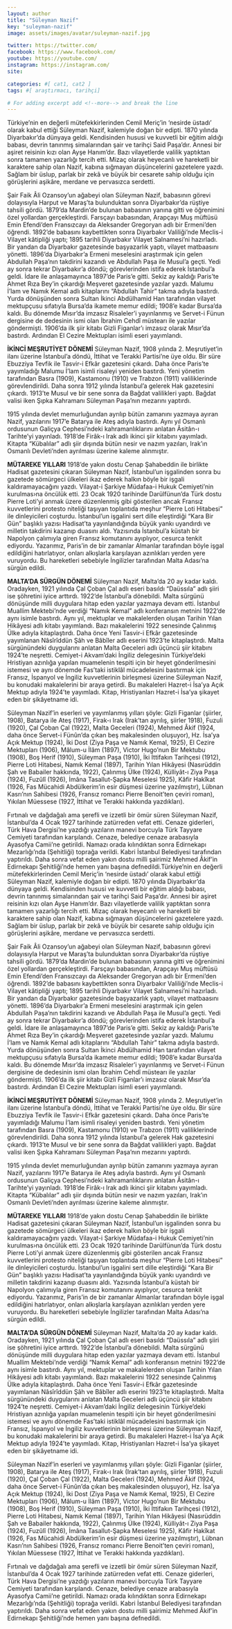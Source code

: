 ```yaml
---
layout: author
title: "Süleyman Nazif"
key: "suleyman-nazif"
image: assets/images/avatar/suleyman-nazif.jpg

twitter: https://twitter.com/
facebook: https://www.facebook.com/
youtube: https://youtube.com/
instagram: https://instagram.com/
site: 

categories: #[ cat1, cat2 ]
tags: #[ araştırmacı, tarihçi]

# For adding excerpt add <!--more--> and break the line
---
```

Türkiye’nin en değerli mütefekkirlerinden Cemil Meriç’in ‘nesirde üstadı’ olarak kabul ettiği Süleyman Nazif, kalemiyle doğan bir edipti. 1870 yılında Diyarbakır’da dünyaya geldi. Kendisinden hususi ve kuvvetli bir eğitim aldığı babası, devrin tanınmış simalarından şair ve tarihçi Said Paşa’dır. Annesi bir aşiret reisinin kızı olan Ayşe Hanım’dır. Bazı vilayetlerde valilik yaptıktan sonra tamamen yazarlığı tercih etti. Mizaç olarak heyecanlı ve hareketli bir karaktere sahip olan Nazif, kabına sığmayan düşüncelerini gazetelere yazdı. Sağlam bir üslup, parlak bir zekâ ve büyük bir cesarete sahip olduğu için görüşlerini aşikâre, merdane ve pervasızca serdetti.

Şair Faik Âli Ozansoy’un ağabeyi olan Süleyman Nazif, babasının görevi dolayısıyla Harput ve Maraş’ta bulunduktan sonra Diyarbakır’da rüştiye tahsili gördü. 1879’da Mardin’de bulunan babasının yanına gitti ve öğrenimini özel yollardan gerçekleştirdi. Farsçayı babasından, Arapçayı Muş müftüsü Emin Efendi’den Fransızcayı da Aleksander Gregoryan adlı bir Ermeni’den öğrendi. 1892’de babasını kaybettikten sonra Diyarbakır Valiliği’nde Meclis-i Vilayet kâtipliği yaptı; 1895 tarihli Diyarbakır Vilayet Salnamesi’ni hazırladı. Bir yandan da Diyarbakır gazetesinde başyazarlık yaptı, vilayet matbaasını yönetti. 1896’da Diyarbakır’a Ermeni meselesini araştırmak için gelen Abdullah Paşa’nın takdirini kazandı ve Abdullah Paşa ile Musul’a geçti. Yedi ay sonra tekrar Diyarbakır’a döndü; görevlerinden istifa ederek İstanbul’a geldi. İdare ile anlaşamayınca 1897’de Paris’e gitti. Sekiz ay kaldığı Paris’te Ahmet Rıza Bey’in çıkardığı Meşveret gazetesinde yazılar yazdı. Malumu İ’lam ve Namık Kemal adlı kitaplarını “Abdullah Tahir” takma adıyla bastırdı. Yurda dönüşünden sonra Sultan İkinci Abdülhamid Han tarafından vilayet mektupçusu sıfatıyla Bursa’da ikamete memur edildi; 1908’e kadar Bursa’da kaldı. Bu dönemde Mısır’da imzasız Risaleler’i yayınlanmış ve Servet-i Fünun dergisine de dedesinin ismi olan İbrahim Cehdî müstearı ile yazılar göndermişti. 1906’da ilk şiir kitabı Gizli Figanlar’ı imzasız olarak Mısır’da bastırdı. Ardından El Cezire Mektupları isimli eseri yayımlandı.

**İKİNCİ MEŞRUTİYET DÖNEMİ**
Süleyman Nazif, 1908 yılında 2. Meşrutiyet’in ilanı üzerine İstanbul’a döndü, İttihat ve Terakki Partisi’ne üye oldu. Bir süre Ebuzziya Tevfik ile Tasvir-i Efkâr gazetesini çıkardı. Daha önce Paris’te yayımladığı Malumu İ’lam isimli risaleyi yeniden bastırdı. Yeni yönetim tarafından Basra (1909), Kastamonu (1910) ve Trabzon (1911) valiliklerinde görevlendirildi. Daha sonra 1912 yılında İstanbul’a gelerek Hak gazetesini çıkardı. 1913’te Musul ve bir sene sonra da Bağdat valilikleri yaptı. Bağdat valisi iken Şıpka Kahramanı Süleyman Paşa’nın mezarını yaptırdı.

1915 yılında devlet memurluğundan ayrılıp bütün zamanını yazmaya ayıran Nazif, yazılarını 1917’e Batarya ile Ateş adıyla bastırdı. Aynı yıl Osmanlı ordusunun Galiçya Cephesi’ndeki kahramanlıklarını anlatan Âsitân-ı Tarihte’yi yayınladı. 1918’de Firâk-ı Irak adlı ikinci şiir kitabını yayımladı. Kitapta “Kübalılar” adlı şiir dışında bütün nesir ve nazım yazıları, Irak’ın Osmanlı Devleti’nden ayrılması üzerine kaleme alınmıştır.

**MÜTAREKE YILLARI**
1918’de yakın dostu Cenap Şahabeddin ile birlikte Hadisat gazetesini çıkaran Süleyman Nazif, İstanbul’un işgalinden sonra bu gazetede sömürgeci ülkeleri ikaz ederek halkın böyle bir işgali kaldıramayacağını yazdı. Vilayat-i Şarkiye Müdafaa-i Hukuk Cemiyeti’nin kurulmas›na öncülük etti. 23 Ocak 1920 tarihinde Darülfünun’da Türk dostu Pierre Loti’yi anmak üzere düzenlenmiş gibi gösterilen ancak Fransız kuvvetlerini protesto niteliği taşıyan toplantıda meşhur “Pierre Loti Hitabesi” ile dinleyicileri coşturdu. İstanbul’un işgalini sert dille eleştirdiği “Kara Bir Gün” başlıklı yazısı Hadisat’ta yayınlandığında büyük yankı uyandırdı ve milletin takdirini kazanıp duasını aldı. Yazısında İstanbul’a küstah bir Napolyon çalımıyla giren Fransız komutanını ayıplıyor, cesurca tenkit ediyordu. Yazarımız, Paris’in de bir zamanlar Almanlar tarafından böyle işgal edildiğini hatırlatıyor, onları alkışlarla karşılayan azınlıkları yerden yere vuruyordu. Bu hareketleri sebebiyle İngilizler tarafından Malta Adası’na sürgün edildi.

**MALTA’DA SÜRGÜN DÖNEMİ**
Süleyman Nazif, Malta’da 20 ay kadar kaldı. Oradayken, 1921 yılında Çal Çoban Çal adlı eseri basıldı “Daüssıla” adlı şiiri ise şöhretini iyice arttırdı. 1922’de İstanbul’a dönebildi. Malta sürgünü dönüşünde milli duygulara hitap eden yazılar yazmaya devam etti. İstanbul Muallim Mektebi’nde verdiği “Namık Kemal” adlı konferansın metnini 1922’de aynı isimle bastırdı. Aynı yıl, mektuplar ve makalelerden oluşan Tarihin Yılan Hikâyesi adlı kitabı yayımlandı. Bazı makalelerini 1922 senesinde Çalınmış Ülke adıyla kitaplaştırdı. Daha önce Yeni Tasvir-i Efkâr gazetesinde yayımlanan Nâsîrîddün Şâh ve Bâbîler adlı eserini 1923’te kitaplaştırdı. Malta sürgünündeki duygularını anlatan Malta Geceleri adlı üçüncü şiir kitabını 1924’te neşretti. Cemiyet-i Akvam’daki İngiliz delegesinin Türkiye’deki Hristiyan azınlığa yapılan muamelenin tespiti için bir heyet gönderilmesini istemesi ve aynı dönemde Fas’taki istiklâl mücadelesini bastırmak için Fransız, İspanyol ve İngiliz kuvvetlerinin birleşmesi üzerine Süleyman Nazif, bu konudaki makalelerini bir araya getirdi. Bu makaleleri Hazret-i İsa’ya Açık Mektup adıyla 1924’te yayımladı. Kitap, Hristiyanları Hazret-i İsa’ya şikayet eden bir şikâyetname idi.

Süleyman Nazif’in eserleri ve yayımlanmış yılları şöyle: Gizli Figanlar (şiirler, 1908), Batarya ile Ateş (1917), Firak-ı Irak (Irak’tan ayrılış, şiirler 1918), Fuzuli (1920), Çal Çoban Çal (1922), Malta Geceleri (1924), Mehmed Âkif (1924, daha önce Servet-i Fünûn’da çıkan beş makalesinden oluşuyor), Hz. İsa’ya Açık Mektup (1924), İki Dost (Ziya Paşa ve Namık Kemal, 1925), El Cezire Mektupları (1906), Mâlum-u İlâm (1897), Victor Hugo’nun Bir Mektubu (1908), Boş Herif (1910), Süleyman Paşa (1910), İki İttifakın Tarihçesi (1912), Pierre Loti Hitabesi, Namık Kemal (1897), Tarihin Yılan Hikâyesi (Nasırüddin Şah ve Babailer hakkında, 1922), Çalınmış Ülke (1924), Külliyât-ı Ziya Paşa (1924), Fuzûlî (1926), İmâna Tasallut-Şapka Meselesi 1925), Kâfir Hakîkat (1926, Fas Mücahidi Abdülkerim’in esir düşmesi üzerine yazılmıştır), Lübnan Kasrı’nın Sahibesi (1926, Fransız romancı Pierre Benoit’ten çeviri roman), Yıkılan Müessese (1927, İttihat ve Terakki hakkında yazdıkları).

Fırtınalı ve dağdağalı ama şerefli ve izzetli bir ömür süren Süleyman Nazif, İstanbul’da 4 Ocak 1927 tarihinde zatürreden vefat etti. Cenaze giderleri, Türk Hava Dergisi’ne yazdığı yazıların manevi borcuyla Türk Tayyare Cemiyeti tarafından karşılandı. Cenaze, belediye cenaze arabasıyla Ayasofya Camii’ne getirildi. Namazı orada kılındıktan sonra Edirnekapı Mezarlığı’nda (Şehitliği) toprağa verildi. Kabri İstanbul Belediyesi tarafından yaptırıldı. Daha sonra vefat eden yakın dostu milli şairimiz Mehmed Âkif’in Edirnekapı Şehitliği’nde hemen yanı başına defnedildi.Türkiye’nin en değerli mütefekkirlerinden Cemil Meriç’in ‘nesirde üstadı’ olarak kabul ettiği Süleyman Nazif, kalemiyle doğan bir edipti. 1870 yılında Diyarbakır’da dünyaya geldi. Kendisinden hususi ve kuvvetli bir eğitim aldığı babası, devrin tanınmış simalarından şair ve tarihçi Said Paşa’dır. Annesi bir aşiret reisinin kızı olan Ayşe Hanım’dır. Bazı vilayetlerde valilik yaptıktan sonra tamamen yazarlığı tercih etti. Mizaç olarak heyecanlı ve hareketli bir karaktere sahip olan Nazif, kabına sığmayan düşüncelerini gazetelere yazdı. Sağlam bir üslup, parlak bir zekâ ve büyük bir cesarete sahip olduğu için görüşlerini aşikâre, merdane ve pervasızca serdetti.

Şair Faik Âli Ozansoy’un ağabeyi olan Süleyman Nazif, babasının görevi dolayısıyla Harput ve Maraş’ta bulunduktan sonra Diyarbakır’da rüştiye tahsili gördü. 1879’da Mardin’de bulunan babasının yanına gitti ve öğrenimini özel yollardan gerçekleştirdi. Farsçayı babasından, Arapçayı Muş müftüsü Emin Efendi’den Fransızcayı da Aleksander Gregoryan adlı bir Ermeni’den öğrendi. 1892’de babasını kaybettikten sonra Diyarbakır Valiliği’nde Meclis-i Vilayet kâtipliği yaptı; 1895 tarihli Diyarbakır Vilayet Salnamesi’ni hazırladı. Bir yandan da Diyarbakır gazetesinde başyazarlık yaptı, vilayet matbaasını yönetti. 1896’da Diyarbakır’a Ermeni meselesini araştırmak için gelen Abdullah Paşa’nın takdirini kazandı ve Abdullah Paşa ile Musul’a geçti. Yedi ay sonra tekrar Diyarbakır’a döndü; görevlerinden istifa ederek İstanbul’a geldi. İdare ile anlaşamayınca 1897’de Paris’e gitti. Sekiz ay kaldığı Paris’te Ahmet Rıza Bey’in çıkardığı Meşveret gazetesinde yazılar yazdı. Malumu İ’lam ve Namık Kemal adlı kitaplarını “Abdullah Tahir” takma adıyla bastırdı. Yurda dönüşünden sonra Sultan İkinci Abdülhamid Han tarafından vilayet mektupçusu sıfatıyla Bursa’da ikamete memur edildi; 1908’e kadar Bursa’da kaldı. Bu dönemde Mısır’da imzasız Risaleler’i yayınlanmış ve Servet-i Fünun dergisine de dedesinin ismi olan İbrahim Cehdî müstearı ile yazılar göndermişti. 1906’da ilk şiir kitabı Gizli Figanlar’ı imzasız olarak Mısır’da bastırdı. Ardından El Cezire Mektupları isimli eseri yayımlandı.

**İKİNCİ MEŞRUTİYET DÖNEMİ**
Süleyman Nazif, 1908 yılında 2. Meşrutiyet’in ilanı üzerine İstanbul’a döndü, İttihat ve Terakki Partisi’ne üye oldu. Bir süre Ebuzziya Tevfik ile Tasvir-i Efkâr gazetesini çıkardı. Daha önce Paris’te yayımladığı Malumu İ’lam isimli risaleyi yeniden bastırdı. Yeni yönetim tarafından Basra (1909), Kastamonu (1910) ve Trabzon (1911) valiliklerinde görevlendirildi. Daha sonra 1912 yılında İstanbul’a gelerek Hak gazetesini çıkardı. 1913’te Musul ve bir sene sonra da Bağdat valilikleri yaptı. Bağdat valisi iken Şıpka Kahramanı Süleyman Paşa’nın mezarını yaptırdı.

1915 yılında devlet memurluğundan ayrılıp bütün zamanını yazmaya ayıran Nazif, yazılarını 1917’e Batarya ile Ateş adıyla bastırdı. Aynı yıl Osmanlı ordusunun Galiçya Cephesi’ndeki kahramanlıklarını anlatan Âsitân-ı Tarihte’yi yayınladı. 1918’de Firâk-ı Irak adlı ikinci şiir kitabını yayımladı. Kitapta “Kübalılar” adlı şiir dışında bütün nesir ve nazım yazıları, Irak’ın Osmanlı Devleti’nden ayrılması üzerine kaleme alınmıştır.

**MÜTAREKE YILLARI**
1918’de yakın dostu Cenap Şahabeddin ile birlikte Hadisat gazetesini çıkaran Süleyman Nazif, İstanbul’un işgalinden sonra bu gazetede sömürgeci ülkeleri ikaz ederek halkın böyle bir işgali kaldıramayacağını yazdı. Vilayat-i Şarkiye Müdafaa-i Hukuk Cemiyeti’nin kurulmas›na öncülük etti. 23 Ocak 1920 tarihinde Darülfünun’da Türk dostu Pierre Loti’yi anmak üzere düzenlenmiş gibi gösterilen ancak Fransız kuvvetlerini protesto niteliği taşıyan toplantıda meşhur “Pierre Loti Hitabesi” ile dinleyicileri coşturdu. İstanbul’un işgalini sert dille eleştirdiği “Kara Bir Gün” başlıklı yazısı Hadisat’ta yayınlandığında büyük yankı uyandırdı ve milletin takdirini kazanıp duasını aldı. Yazısında İstanbul’a küstah bir Napolyon çalımıyla giren Fransız komutanını ayıplıyor, cesurca tenkit ediyordu. Yazarımız, Paris’in de bir zamanlar Almanlar tarafından böyle işgal edildiğini hatırlatıyor, onları alkışlarla karşılayan azınlıkları yerden yere vuruyordu. Bu hareketleri sebebiyle İngilizler tarafından Malta Adası’na sürgün edildi.

**MALTA’DA SÜRGÜN DÖNEMİ**
Süleyman Nazif, Malta’da 20 ay kadar kaldı. Oradayken, 1921 yılında Çal Çoban Çal adlı eseri basıldı “Daüssıla” adlı şiiri ise şöhretini iyice arttırdı. 1922’de İstanbul’a dönebildi. Malta sürgünü dönüşünde milli duygulara hitap eden yazılar yazmaya devam etti. İstanbul Muallim Mektebi’nde verdiği “Namık Kemal” adlı konferansın metnini 1922’de aynı isimle bastırdı. Aynı yıl, mektuplar ve makalelerden oluşan Tarihin Yılan Hikâyesi adlı kitabı yayımlandı. Bazı makalelerini 1922 senesinde Çalınmış Ülke adıyla kitaplaştırdı. Daha önce Yeni Tasvir-i Efkâr gazetesinde yayımlanan Nâsîrîddün Şâh ve Bâbîler adlı eserini 1923’te kitaplaştırdı. Malta sürgünündeki duygularını anlatan Malta Geceleri adlı üçüncü şiir kitabını 1924’te neşretti. Cemiyet-i Akvam’daki İngiliz delegesinin Türkiye’deki Hristiyan azınlığa yapılan muamelenin tespiti için bir heyet gönderilmesini istemesi ve aynı dönemde Fas’taki istiklâl mücadelesini bastırmak için Fransız, İspanyol ve İngiliz kuvvetlerinin birleşmesi üzerine Süleyman Nazif, bu konudaki makalelerini bir araya getirdi. Bu makaleleri Hazret-i İsa’ya Açık Mektup adıyla 1924’te yayımladı. Kitap, Hristiyanları Hazret-i İsa’ya şikayet eden bir şikâyetname idi.

Süleyman Nazif’in eserleri ve yayımlanmış yılları şöyle: Gizli Figanlar (şiirler, 1908), Batarya ile Ateş (1917), Firak-ı Irak (Irak’tan ayrılış, şiirler 1918), Fuzuli (1920), Çal Çoban Çal (1922), Malta Geceleri (1924), Mehmed Âkif (1924, daha önce Servet-i Fünûn’da çıkan beş makalesinden oluşuyor), Hz. İsa’ya Açık Mektup (1924), İki Dost (Ziya Paşa ve Namık Kemal, 1925), El Cezire Mektupları (1906), Mâlum-u İlâm (1897), Victor Hugo’nun Bir Mektubu (1908), Boş Herif (1910), Süleyman Paşa (1910), İki İttifakın Tarihçesi (1912), Pierre Loti Hitabesi, Namık Kemal (1897), Tarihin Yılan Hikâyesi (Nasırüddin Şah ve Babailer hakkında, 1922), Çalınmış Ülke (1924), Külliyât-ı Ziya Paşa (1924), Fuzûlî (1926), İmâna Tasallut-Şapka Meselesi 1925), Kâfir Hakîkat (1926, Fas Mücahidi Abdülkerim’in esir düşmesi üzerine yazılmıştır), Lübnan Kasrı’nın Sahibesi (1926, Fransız romancı Pierre Benoit’ten çeviri roman), Yıkılan Müessese (1927, İttihat ve Terakki hakkında yazdıkları).

Fırtınalı ve dağdağalı ama şerefli ve izzetli bir ömür süren Süleyman Nazif, İstanbul’da 4 Ocak 1927 tarihinde zatürreden vefat etti. Cenaze giderleri, Türk Hava Dergisi’ne yazdığı yazıların manevi borcuyla Türk Tayyare Cemiyeti tarafından karşılandı. Cenaze, belediye cenaze arabasıyla Ayasofya Camii’ne getirildi. Namazı orada kılındıktan sonra Edirnekapı Mezarlığı’nda (Şehitliği) toprağa verildi. Kabri İstanbul Belediyesi tarafından yaptırıldı. Daha sonra vefat eden yakın dostu milli şairimiz Mehmed Âkif’in Edirnekapı Şehitliği’nde hemen yanı başına defnedildi.

 
<!--more-->

